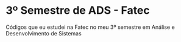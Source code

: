 # 3º Semestre de ADS - Fatec
Códigos que eu estudei na Fatec no meu 3º semestre em Análise e Desenvolvimento de Sistemas

